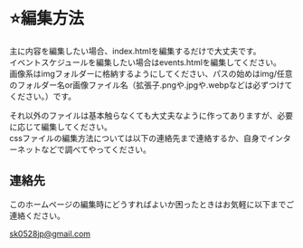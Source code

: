 <h1>⭐編集方法</h1>
<p>主に内容を編集したい場合、index.htmlを編集するだけで大丈夫です。
<br>イベントスケジュールを編集したい場合はevents.htmlを編集してください。
<br>画像系はimgフォルダーに格納するようにしてください、パスの始めはimg/任意のフォルダー名or画像ファイル名（拡張子.pngや.jpgや.webpなどは必ずつけてください。）です。</p>
<p>それ以外のファイルは基本触らなくても大丈夫なように作ってありますが、必要に応じて編集してください。
<br>cssファイルの編集方法については以下の連絡先まで連絡するか、自身でインターネットなどで調べてやってください。</p>
<h2>連絡先</h2>
<p>このホームページの編集時にどうすればよいか困ったときはお気軽に以下までご連絡ください。</p>
<a href="mailto:sk0528jp@gmail.com" target="_blank">sk0528jp@gmail.com</a>
